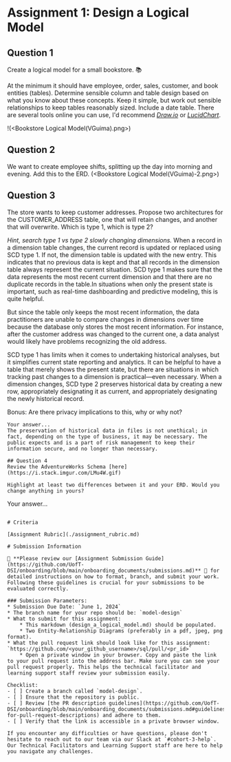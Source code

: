 # Assignment 1: Design a Logical Model

## Question 1
Create a logical model for a small bookstore. 📚

At the minimum it should have employee, order, sales, customer, and book entities (tables). Determine sensible column and table design based on what you know about these concepts. Keep it simple, but work out sensible relationships to keep tables reasonably sized. Include a date table. There are several tools online you can use, I'd recommend [_Draw.io_](https://www.drawio.com/) or [_LucidChart_](https://www.lucidchart.com/pages/).

!(<Bookstore Logical Model(VGuima).png>)


## Question 2
We want to create employee shifts, splitting up the day into morning and evening. Add this to the ERD.
(<Bookstore Logical Model(VGuima)-2.png>)

## Question 3
The store wants to keep customer addresses. Propose two architectures for the CUSTOMER_ADDRESS table, one that will retain changes, and another that will overwrite. Which is type 1, which is type 2?

_Hint, search type 1 vs type 2 slowly changing dimensions._
When a record in a dimension table changes, the current record is updated or replaced using SCD type 1. If not, the dimension table is updated with the new entry. This indicates that no previous data is kept and that all records in the dimension table always represent the current situation. 
SCD type 1 makes sure that the data represents the most recent current dimension and that there are no duplicate records in the table.In situations when only the present state is important, such as real-time dashboarding and predictive modeling, this is quite helpful.

But since the table only keeps the most recent information, the data practitioners are unable to compare changes in dimensions over time because the database only stores the most recent information. For instance, after the customer address was changed to the current one, a data analyst would likely have problems recognizing the old address.

SCD type 1 has limits when it comes to undertaking historical analyses, but it simplifies current state reporting and analytics.
It can be helpful to have a table that merely shows the present state, but there are situations in which tracking past changes to a dimension is practical—even necessary. When a dimension changes, SCD type 2 preserves historical data by creating a new row, appropriately designating it as current, and appropriately designating the newly historical record.


Bonus: Are there privacy implications to this, why or why not?
```
Your answer...
The preservation of historical data in files is not unethical; in fact, depending on the type of business, it may be necessary. The public expects and is a part of risk management to keep their information secure, and no longer than necessary.

## Question 4
Review the AdventureWorks Schema [here](https://i.stack.imgur.com/LMu4W.gif)

Highlight at least two differences between it and your ERD. Would you change anything in yours?
```
Your answer...
```

# Criteria

[Assignment Rubric](./assignment_rubric.md)

# Submission Information

🚨 **Please review our [Assignment Submission Guide](https://github.com/UofT-DSI/onboarding/blob/main/onboarding_documents/submissions.md)** 🚨 for detailed instructions on how to format, branch, and submit your work. Following these guidelines is crucial for your submissions to be evaluated correctly.

### Submission Parameters:
* Submission Due Date: `June 1, 2024`
* The branch name for your repo should be: `model-design`
* What to submit for this assignment:
    * This markdown (design_a_logical_model.md) should be populated.
    * Two Entity-Relationship Diagrams (preferably in a pdf, jpeg, png format).
* What the pull request link should look like for this assignment: `https://github.com/<your_github_username>/sql/pull/<pr_id>`
    * Open a private window in your browser. Copy and paste the link to your pull request into the address bar. Make sure you can see your pull request properly. This helps the technical facilitator and learning support staff review your submission easily.

Checklist:
- [ ] Create a branch called `model-design`.
- [ ] Ensure that the repository is public.
- [ ] Review [the PR description guidelines](https://github.com/UofT-DSI/onboarding/blob/main/onboarding_documents/submissions.md#guidelines-for-pull-request-descriptions) and adhere to them.
- [ ] Verify that the link is accessible in a private browser window.

If you encounter any difficulties or have questions, please don't hesitate to reach out to our team via our Slack at `#cohort-3-help`. Our Technical Facilitators and Learning Support staff are here to help you navigate any challenges.
